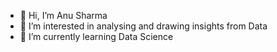 - 👋 Hi, I’m Anu Sharma
- 👀 I’m interested in analysing and drawing insights from Data
- 🌱 I’m currently learning Data Science


<!---
anu2786/anu2786 is a ✨ special ✨ repository because its `README.md` (this file) appears on your GitHub profile.
You can click the Preview link to take a look at your changes.
--->
